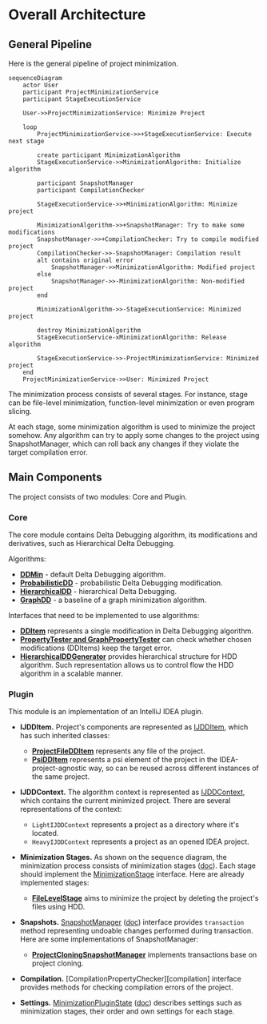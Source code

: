 # Overall Architecture

## General Pipeline

Here is the general pipeline of project minimization.
```mermaid
sequenceDiagram
    actor User
    participant ProjectMinimizationService
    participant StageExecutionService
    
    User->>ProjectMinimizationService: Minimize Project
    
    loop
        ProjectMinimizationService->>+StageExecutionService: Execute next stage

        create participant MinimizationAlgorithm
        StageExecutionService->>MinimizationAlgorithm: Initialize algorithm
        
        participant SnapshotManager
        participant CompilationChecker

        StageExecutionService->>+MinimizationAlgorithm: Minimize project
        
        MinimizationAlgorithm->>+SnapshotManager: Try to make some modifications
        SnapshotManager->>+CompilationChecker: Try to compile modified project
        CompilationChecker->>-SnapshotManager: Compilation result 
        alt contains original error
            SnapshotManager->>MinimizationAlgorithm: Modified project
        else
            SnapshotManager->>-MinimizationAlgorithm: Non-modified project
        end
        
        MinimizationAlgorithm->>-StageExecutionService: Minimized project

        destroy MinimizationAlgorithm
        StageExecutionService-xMinimizationAlgorithm: Release algorithm
        
        StageExecutionService->>-ProjectMinimizationService: Minimized project
    end
    ProjectMinimizationService->>User: Minimized Project
```

The minimization process consists of several stages.
For instance, stage can be file-level minimization, function-level minimization or even program slicing.

At each stage, some minimization algorithm is used to minimize the project somehow. 
Any algorithm can try to apply some changes to the project using SnapshotManager, 
which can roll back any changes if they violate the target compilation error.

## Main Components

The project consists of two modules: Core and Plugin.

### Core

The core module contains Delta Debugging algorithm,
its modifications and derivatives, such as Hierarchical Delta Debugging.

Algorithms:

- **[DDMin][ddmin]** - default Delta Debugging algorithm.
- **[ProbabilisticDD][pdd]** - probabilistic Delta Debugging modification.
- **[HierarchicalDD][hdd]** - hierarchical Delta Debugging.
- **[GraphDD][graphdd]** - a baseline of a graph minimization algorithm.

[ddmin]: ../project-minimization-core/src/main/kotlin/org/plan/research/minimization/core/algorithm/dd/impl/DDMin.kt
[pdd]: ../project-minimization-core/src/main/kotlin/org/plan/research/minimization/core/algorithm/dd/impl/ProbabilisticDD.kt
[hdd]: ../project-minimization-core/src/main/kotlin/org/plan/research/minimization/core/algorithm/dd/hierarchical/HierarchicalDD.kt
[graphdd]: ../project-minimization-core/src/main/kotlin/org/plan/research/minimization/core/algorithm/dd/impl/graph/GraphDD.kt

Interfaces that need to be implemented to use algorithms:

- **[DDItem][item]** represents a single modification in Delta Debugging algorithm.
- **[PropertyTester and GraphPropertyTester][tester]** can check whether chosen modifications (DDItems) keep the target error.
- **[HierarchicalDDGenerator][generator]** provides hierarchical structure for HDD algorithm. 
Such representation allows us to control flow the HDD algorithm in a scalable manner.

[item]: ../project-minimization-core/src/main/kotlin/org/plan/research/minimization/core/model/DDItem.kt
[tester]: ../project-minimization-core/src/main/kotlin/org/plan/research/minimization/core/model/PropertyTester.kt
[generator]: ../project-minimization-core/src/main/kotlin/org/plan/research/minimization/core/algorithm/dd/hierarchical/HierarchicalDDGenerator.kt

### Plugin

This module is an implementation of an IntelliJ IDEA plugin.

- **IJDDItem.**
Project's components are represented as [IJDDItem][ij-item], which has such inherited classes:
  - **[ProjectFileDDItem][proj-file-item]** represents any file of the project.
  - **[PsiDDItem][psi-item]** represents a psi element of the project in the IDEA-project-agnostic way,
  so can be reused across different instances of the same project.

- **IJDDContext.**
The algorithm context is represented as [IJDDContext][ij-context], which contains the current minimized project.
There are several representations of the context:
  - `LightIJDDContext` represents a project as a directory where it's located.
  - `HeavyIJDDContext` represents a project as an opened IDEA project.

- **Minimization Stages.** 
As shown on the sequence diagram, the minimization process consists of minimization stages ([doc][stage-doc]).
Each stage should implement the [MinimizationStage][stage] interface.
Here are already implemented stages:
  - **[FileLevelStage][fl-stage-doc]** aims to minimize the project by deleting the project's files using HDD.

- **Snapshots.**
[SnapshotManager][snapshot] ([doc][snapshot-doc])
interface provides `transaction` method representing undoable changes performed during transaction.
Here are some implementations of SnapshotManager:
  - **[ProjectCloningSnapshotManager][project-cloning]** implements transactions base on project cloning.

- **Compilation.**
[CompilationPropertyChecker][compilation] interface provides methods for checking compilation errors of the project.

- **Settings.**
[MinimizationPluginState][state] ([doc][settings-doc]) describes settings such as minimization stages, their order and own settings for each stage.

  

[stage-doc]: MinimizationStages.md
[fl-stage-doc]: MinimizationStages.md#File-level-stage
[snapshot-doc]: SnapshotManagers.md
[settings-doc]: Settings.md

[stage]: ../project-minimization-plugin/src/main/kotlin/org/plan/research/minimization/plugin/algorithm/stages/MinimizationStage.kt

[ij-item]: ../project-minimization-plugin/src/main/kotlin/org/plan/research/minimization/plugin/modification/item/IJDDItem.kt
[proj-file-item]: ../project-minimization-plugin/src/main/kotlin/org/plan/research/minimization/plugin/modification/item/ProjectFileDDItem.kt
[psi-item]: ../project-minimization-plugin/src/main/kotlin/org/plan/research/minimization/plugin/modification/item/PsiDDItem.kt

[ij-context]: ../project-minimization-plugin/src/main/kotlin/org/plan/research/minimization/plugin/context/IJDDContext.kt

[snapshot]: ../project-minimization-plugin/src/main/kotlin/org/plan/research/minimization/plugin/context/snapshot/SnapshotManager.kt
[project-cloning]: ../project-minimization-plugin/src/main/kotlin/org/plan/research/minimization/plugin/context/snapshot/impl/ProjectCloningSnapshotManager.kt
[state]: ../project-minimization-plugin/src/main/kotlin/org/plan/research/minimization/plugin/settings/MinimizationPluginState.kt
